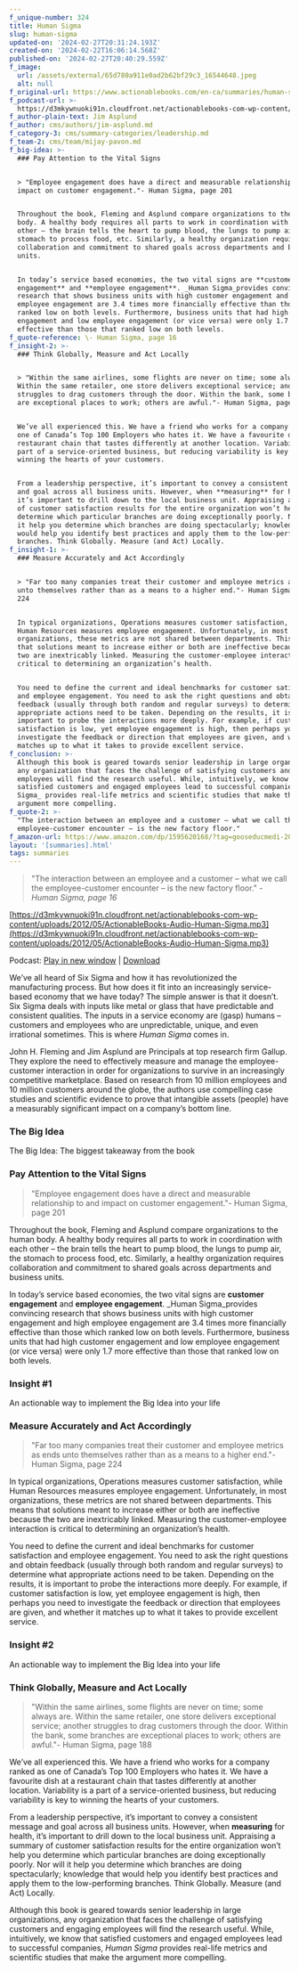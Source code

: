 ```yaml
---
f_unique-number: 324
title: Human Sigma
slug: human-sigma
updated-on: '2024-02-27T20:31:24.193Z'
created-on: '2024-02-22T16:06:14.568Z'
published-on: '2024-02-27T20:40:29.559Z'
f_image:
  url: /assets/external/65d780a911e0ad2b62bf29c3_16544648.jpeg
  alt: null
f_original-url: https://www.actionablebooks.com/en-ca/summaries/human-sigma/
f_podcast-url: >-
  https://d3mkywnuoki91n.cloudfront.net/actionablebooks-com-wp-content/uploads/2012/05/ActionableBooks-Audio-Human-Sigma.mp3
f_author-plain-text: Jim Asplund
f_author: cms/authors/jim-asplund.md
f_category-3: cms/summary-categories/leadership.md
f_team-2: cms/team/mijay-pavon.md
f_big-idea: >-
  ### Pay Attention to the Vital Signs


  > "Employee engagement does have a direct and measurable relationship to and
  impact on customer engagement."- Human Sigma, page 201


  Throughout the book, Fleming and Asplund compare organizations to the human
  body. A healthy body requires all parts to work in coordination with each
  other – the brain tells the heart to pump blood, the lungs to pump air, the
  stomach to process food, etc. Similarly, a healthy organization requires
  collaboration and commitment to shared goals across departments and business
  units.


  In today’s service based economies, the two vital signs are **customer
  engagement** and **employee engagement**. _Human Sigma_provides convincing
  research that shows business units with high customer engagement and high
  employee engagement are 3.4 times more financially effective than those which
  ranked low on both levels. Furthermore, business units that had high customer
  engagement and low employee engagement (or vice versa) were only 1.7 more
  effective than those that ranked low on both levels.
f_quote-reference: \- Human Sigma, page 16
f_insight-2: >-
  ### Think Globally, Measure and Act Locally


  > "Within the same airlines, some flights are never on time; some always are.
  Within the same retailer, one store delivers exceptional service; another
  struggles to drag customers through the door. Within the bank, some branches
  are exceptional places to work; others are awful."- Human Sigma, page 188


  We’ve all experienced this. We have a friend who works for a company ranked as
  one of Canada’s Top 100 Employers who hates it. We have a favourite dish at a
  restaurant chain that tastes differently at another location. Variability is a
  part of a service-oriented business, but reducing variability is key to
  winning the hearts of your customers.


  From a leadership perspective, it’s important to convey a consistent message
  and goal across all business units. However, when **measuring** for health,
  it’s important to drill down to the local business unit. Appraising a summary
  of customer satisfaction results for the entire organization won’t help you
  determine which particular branches are doing exceptionally poorly. Nor will
  it help you determine which branches are doing spectacularly; knowledge that
  would help you identify best practices and apply them to the low-performing
  branches. Think Globally. Measure (and Act) Locally.
f_insight-1: >-
  ### Measure Accurately and Act Accordingly


  > "Far too many companies treat their customer and employee metrics as ends
  unto themselves rather than as a means to a higher end."- Human Sigma, page
  224


  In typical organizations, Operations measures customer satisfaction, while
  Human Resources measures employee engagement. Unfortunately, in most
  organizations, these metrics are not shared between departments. This means
  that solutions meant to increase either or both are ineffective because the
  two are inextricably linked. Measuring the customer-employee interaction is
  critical to determining an organization’s health.


  You need to define the current and ideal benchmarks for customer satisfaction
  and employee engagement. You need to ask the right questions and obtain
  feedback (usually through both random and regular surveys) to determine what
  appropriate actions need to be taken. Depending on the results, it is
  important to probe the interactions more deeply. For example, if customer
  satisfaction is low, yet employee engagement is high, then perhaps you need to
  investigate the feedback or direction that employees are given, and whether it
  matches up to what it takes to provide excellent service.
f_conclusion: >-
  Although this book is geared towards senior leadership in large organizations,
  any organization that faces the challenge of satisfying customers and engaging
  employees will find the research useful. While, intuitively, we know that
  satisfied customers and engaged employees lead to successful companies, _Human
  Sigma_ provides real-life metrics and scientific studies that make the
  argument more compelling.
f_quote-2: >-
  "The interaction between an employee and a customer – what we call the
  employee-customer encounter – is the new factory floor."
f_amazon-url: https://www.amazon.com/dp/1595620168/?tag=gooseducmedi-20
layout: '[summaries].html'
tags: summaries
---
```


> "The interaction between an employee and a customer – what we call the employee-customer encounter – is the new factory floor." _\- Human Sigma, page 16_

[https://d3mkywnuoki91n.cloudfront.net/actionablebooks-com-wp-content/uploads/2012/05/ActionableBooks-Audio-Human-Sigma.mp3](https://d3mkywnuoki91n.cloudfront.net/actionablebooks-com-wp-content/uploads/2012/05/ActionableBooks-Audio-Human-Sigma.mp3)

Podcast: [Play in new window](https://d3mkywnuoki91n.cloudfront.net/actionablebooks-com-wp-content/uploads/2012/05/ActionableBooks-Audio-Human-Sigma.mp3) | [Download](https://d3mkywnuoki91n.cloudfront.net/actionablebooks-com-wp-content/uploads/2012/05/ActionableBooks-Audio-Human-Sigma.mp3)

We’ve all heard of Six Sigma and how it has revolutionized the manufacturing process. But how does it fit into an increasingly service-based economy that we have today? The simple answer is that it doesn’t. Six Sigma deals with inputs like metal or glass that have predictable and consistent qualities. The inputs in a service economy are (gasp) humans – customers and employees who are unpredictable, unique, and even irrational sometimes. This is where _Human Sigma_ comes in.

John H. Fleming and Jim Asplund are Principals at top research firm Gallup. They explore the need to effectively measure and manage the employee-customer interaction in order for organizations to survive in an increasingly competitive marketplace. Based on research from 10 million employees and 10 million customers around the globe, the authors use compelling case studies and scientific evidence to prove that intangible assets (people) have a measurably significant impact on a company’s bottom line.

### The Big Idea

The Big Idea: The biggest takeaway from the book

### Pay Attention to the Vital Signs

> "Employee engagement does have a direct and measurable relationship to and impact on customer engagement."- Human Sigma, page 201

Throughout the book, Fleming and Asplund compare organizations to the human body. A healthy body requires all parts to work in coordination with each other – the brain tells the heart to pump blood, the lungs to pump air, the stomach to process food, etc. Similarly, a healthy organization requires collaboration and commitment to shared goals across departments and business units.

In today’s service based economies, the two vital signs are **customer engagement** and **employee engagement**. _Human Sigma_provides convincing research that shows business units with high customer engagement and high employee engagement are 3.4 times more financially effective than those which ranked low on both levels. Furthermore, business units that had high customer engagement and low employee engagement (or vice versa) were only 1.7 more effective than those that ranked low on both levels.

### Insight #1

An actionable way to implement the Big Idea into your life

### Measure Accurately and Act Accordingly

> "Far too many companies treat their customer and employee metrics as ends unto themselves rather than as a means to a higher end."- Human Sigma, page 224

In typical organizations, Operations measures customer satisfaction, while Human Resources measures employee engagement. Unfortunately, in most organizations, these metrics are not shared between departments. This means that solutions meant to increase either or both are ineffective because the two are inextricably linked. Measuring the customer-employee interaction is critical to determining an organization’s health.

You need to define the current and ideal benchmarks for customer satisfaction and employee engagement. You need to ask the right questions and obtain feedback (usually through both random and regular surveys) to determine what appropriate actions need to be taken. Depending on the results, it is important to probe the interactions more deeply. For example, if customer satisfaction is low, yet employee engagement is high, then perhaps you need to investigate the feedback or direction that employees are given, and whether it matches up to what it takes to provide excellent service.

### Insight #2

An actionable way to implement the Big Idea into your life

### Think Globally, Measure and Act Locally

> "Within the same airlines, some flights are never on time; some always are. Within the same retailer, one store delivers exceptional service; another struggles to drag customers through the door. Within the bank, some branches are exceptional places to work; others are awful."- Human Sigma, page 188

We’ve all experienced this. We have a friend who works for a company ranked as one of Canada’s Top 100 Employers who hates it. We have a favourite dish at a restaurant chain that tastes differently at another location. Variability is a part of a service-oriented business, but reducing variability is key to winning the hearts of your customers.

From a leadership perspective, it’s important to convey a consistent message and goal across all business units. However, when **measuring** for health, it’s important to drill down to the local business unit. Appraising a summary of customer satisfaction results for the entire organization won’t help you determine which particular branches are doing exceptionally poorly. Nor will it help you determine which branches are doing spectacularly; knowledge that would help you identify best practices and apply them to the low-performing branches. Think Globally. Measure (and Act) Locally.

Although this book is geared towards senior leadership in large organizations, any organization that faces the challenge of satisfying customers and engaging employees will find the research useful. While, intuitively, we know that satisfied customers and engaged employees lead to successful companies, _Human Sigma_ provides real-life metrics and scientific studies that make the argument more compelling.
